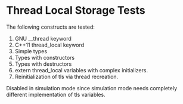 Thread Local Storage Tests
=====================

The following constructs are tested:

1. GNU __thread keyword
2. C++11 thread_local keyword
3. Simple types 
4. Types with constructors
5. Types with destructors
6. extern thread_local variables with complex initializers.
7. Reinitialization of tls via thread recreation.

Disabled in simulation mode since simulation mode needs
completely different implementation of tls variables.
